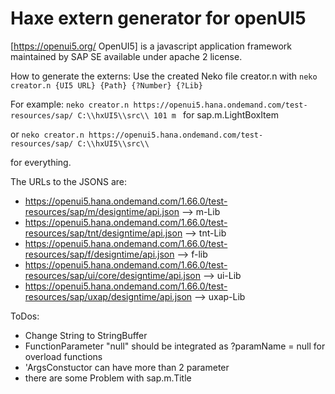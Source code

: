 # Haxe extern generator for openUI5

[https://openui5.org/ OpenUI5] is a javascript application framework maintained by SAP SE available under apache 2 license.

How to generate the externs:
Use the created Neko file creator.n with
`neko creator.n {UI5 URL} {Path} {?Number} {?Lib}`

For example:
`neko creator.n https://openui5.hana.ondemand.com/test-resources/sap/ C:\\hxUI5\\src\\ 101 m `
for sap.m.LightBoxItem 

or 
`neko creator.n https://openui5.hana.ondemand.com/test-resources/sap/ C:\\hxUI5\\src\\`

for everything.

The URLs to the JSONS are:
* https://openui5.hana.ondemand.com/1.66.0/test-resources/sap/m/designtime/api.json --> m-Lib
* https://openui5.hana.ondemand.com/1.66.0/test-resources/sap/tnt/designtime/api.json --> tnt-Lib
* https://openui5.hana.ondemand.com/1.66.0/test-resources/sap/f/designtime/api.json --> f-lib
* https://openui5.hana.ondemand.com/1.66.0/test-resources/sap/ui/core/designtime/api.json --> ui-Lib
* https://openui5.hana.ondemand.com/1.66.0/test-resources/sap/uxap/designtime/api.json --> uxap-Lib

ToDos: 
* Change String to StringBuffer
* FunctionParameter "null" should be integrated as ?paramName = null for overload functions
* 'ArgsConstuctor can have more than 2 parameter
* there are some Problem with sap.m.Title
